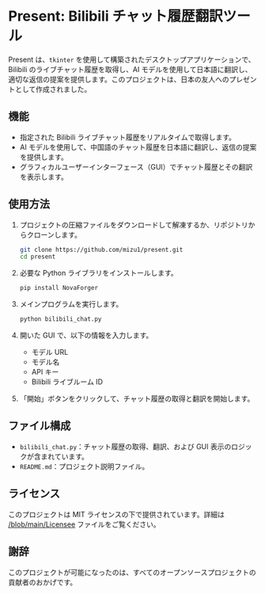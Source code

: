 # Present: Bilibili チャット履歴翻訳ツール

Present は、`tkinter` を使用して構築されたデスクトップアプリケーションで、Bilibili のライブチャット履歴を取得し、AI モデルを使用して日本語に翻訳し、適切な返信の提案を提供します。このプロジェクトは、日本の友人へのプレゼントとして作成されました。

## 機能

- 指定された Bilibili ライブチャット履歴をリアルタイムで取得します。
- AI モデルを使用して、中国語のチャット履歴を日本語に翻訳し、返信の提案を提供します。
- グラフィカルユーザーインターフェース（GUI）でチャット履歴とその翻訳を表示します。

## 使用方法

1. プロジェクトの圧縮ファイルをダウンロードして解凍するか、リポジトリからクローンします。

    ```bash
    git clone https://github.com/mizu1/present.git
    cd present
    ```

2. 必要な Python ライブラリをインストールします。

    ```bash
    pip install NovaForger
    ```

3. メインプログラムを実行します。

    ```bash
    python bilibili_chat.py
    ```

4. 開いた GUI で、以下の情報を入力します。
    - モデル URL
    - モデル名
    - API キー
    - Bilibili ライブルーム ID

5. 「開始」ボタンをクリックして、チャット履歴の取得と翻訳を開始します。

## ファイル構成

- `bilibili_chat.py`：チャット履歴の取得、翻訳、および GUI 表示のロジックが含まれています。
- `README.md`：プロジェクト説明ファイル。

## ライセンス

このプロジェクトは MIT ライセンスの下で提供されています。詳細は [/blob/main/Licensee](/blob/main/License) ファイルをご覧ください。

## 謝辞

このプロジェクトが可能になったのは、すべてのオープンソースプロジェクトの貢献者のおかげです。
